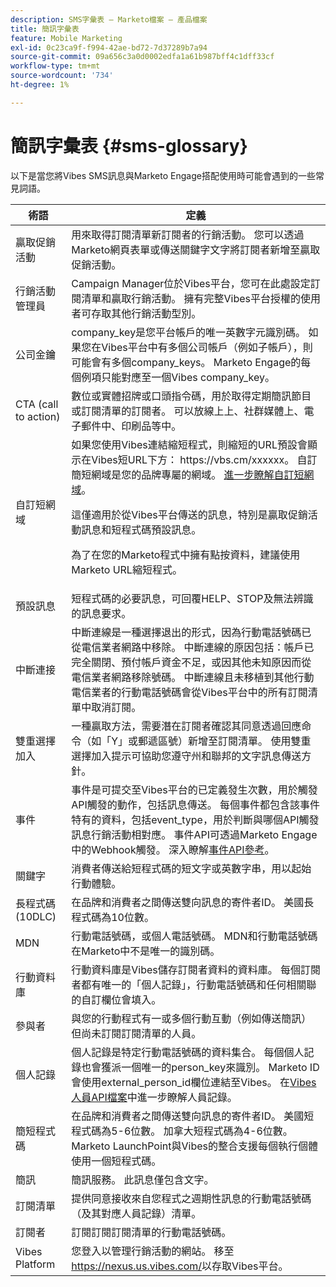 ```yaml
---
description: SMS字彙表 — Marketo檔案 — 產品檔案
title: 簡訊字彙表
feature: Mobile Marketing
exl-id: 0c23ca9f-f994-42ae-bd72-7d37289b7a94
source-git-commit: 09a656c3a0d0002edfa1a61b987bff4c1dff33cf
workflow-type: tm+mt
source-wordcount: '734'
ht-degree: 1%

---
```


# 簡訊字彙表 {#sms-glossary}

以下是當您將Vibes SMS訊息與Marketo Engage搭配使用時可能會遇到的一些常見詞語。

<table>
<thead>
  <tr>
    <th>術語</th>
    <th>定義</th>
  </tr>
</thead>
<tbody>
  <tr>
    <td>贏取促銷活動</td>
    <td>用來取得訂閱清單新訂閱者的行銷活動。 您可以透過Marketo網頁表單或傳送關鍵字文字將訂閱者新增至贏取促銷活動。</td>
  </tr>
  <tr>
    <td>行銷活動管理員</td>
    <td>Campaign Manager位於Vibes平台，您可在此處設定訂閱清單和贏取行銷活動。 擁有完整Vibes平台授權的使用者可存取其他行銷活動型別。</td>
  </tr>
  <tr>
    <td>公司金鑰</td>
    <td>company_key是您平台帳戶的唯一英數字元識別碼。 如果您在Vibes平台中有多個公司帳戶（例如子帳戶），則可能會有多個company_keys。 Marketo Engage的每個例項只能對應至一個Vibes company_key。</td>
  </tr>
  <tr>
    <td>CTA (call to action)</td>
    <td>數位或實體招牌或口頭指令碼，用於取得定期簡訊節目或訂閱清單的訂閱者。 可以放線上上、社群媒體上、電子郵件中、印刷品等中。</td>
  </tr>
  <tr>
    <td>自訂短網域</td>
    <td>如果您使用Vibes連結縮短程式，則縮短的URL預設會顯示在Vibes短URL下方： https://vbs.cm/xxxxxx。 自訂簡短網域是您的品牌專屬的網域。 <a href="https://developer-platform.vibes.com/docs/creating-a-custom-short-domain">進一步瞭解自訂短網域</a>。<p>
    這僅適用於從Vibes平台傳送的訊息，特別是贏取促銷活動訊息和短程式碼預設訊息。<p>
    為了在您的Marketo程式中擁有點按資料，建議使用Marketo URL縮短程式。</td>
  </tr>
  <tr>
    <td>預設訊息</td>
    <td>短程式碼的必要訊息，可回覆HELP、STOP及無法辨識的訊息要求。</td>
  </tr>
  <tr>
    <td>中斷連接</td>
    <td>中斷連線是一種選擇退出的形式，因為行動電話號碼已從電信業者網路中移除。 中斷連線的原因包括：帳戶已完全關閉、預付帳戶資金不足，或因其他未知原因而從電信業者網路移除號碼。 中斷連線且未移植到其他行動電信業者的行動電話號碼會從Vibes平台中的所有訂閱清單中取消訂閱。</td>
  </tr>
  <tr>
    <td>雙重選擇加入</td>
    <td>一種贏取方法，需要潛在訂閱者確認其同意透過回應命令（如「Y」或郵遞區號）新增至訂閱清單。 使用雙重選擇加入提示可協助您遵守州和聯邦的文字訊息傳送方針。</td>
  </tr>
  <tr>
    <td>事件</td>
    <td>事件是可提交至Vibes平台的已定義發生次數，用於觸發API觸發的動作，包括訊息傳送。 每個事件都包含該事件特有的資料，包括event_type，用於判斷與哪個API觸發訊息行銷活動相對應。 事件API可透過Marketo Engage中的Webhook觸發。 深入瞭解<a href="https://developer-platform.vibes.com/reference/event-api">事件API參考</a>。</td>
  </tr>
  <tr>
    <td>關鍵字</td>
    <td>消費者傳送給短程式碼的短文字或英數字串，用以起始行動體驗。</td>
  </tr>
  <tr>
    <td>長程式碼(10DLC)</td>
    <td>在品牌和消費者之間傳送雙向訊息的寄件者ID。 美國長程式碼為10位數。</td>
  </tr>
  <tr>
    <td>MDN</td>
    <td>行動電話號碼，或個人電話號碼。 MDN和行動電話號碼在Marketo中不是唯一的識別碼。</td>
  </tr>
  <tr>
    <td>行動資料庫</td>
    <td>行動資料庫是Vibes儲存訂閱者資料的資料庫。 每個訂閱者都有唯一的「個人記錄」，行動電話號碼和任何相關聯的自訂欄位會填入。</td>
  </tr>
  <tr>
    <td>參與者</td>
    <td>與您的行動程式有一或多個行動互動（例如傳送簡訊）但尚未訂閱訂閱清單的人員。</td>
  </tr>
  <tr>
    <td>個人記錄</td>
    <td>個人記錄是特定行動電話號碼的資料集合。 每個個人記錄也會獲派一個唯一的person_key來識別。 Marketo ID會使用external_person_id欄位連結至Vibes。 在<a href="https://developer-platform.vibes.com/reference/person-api">Vibes人員API檔案</a>中進一步瞭解人員記錄。</td>
  </tr>
  <tr>
    <td>簡短程式碼</td>
    <td>在品牌和消費者之間傳送雙向訊息的寄件者ID。 美國短程式碼為5-6位數。 加拿大短程式碼為4-6位數。 Marketo LaunchPoint與Vibes的整合支援每個執行個體使用一個短程式碼。</td>
  </tr>
  <tr>
    <td>簡訊</td>
    <td>簡訊服務。 此訊息僅包含文字。</td>
  </tr>
  <tr>
    <td>訂閱清單</td>
    <td>提供同意接收來自您程式之週期性訊息的行動電話號碼（及其對應人員記錄）清單。</td>
  </tr>
  <tr>
    <td>訂閱者</td>
    <td>訂閱訂閱訂閱清單的行動電話號碼。</td>
  </tr>
  <tr>
    <td>Vibes Platform</td>
    <td>您登入以管理行銷活動的網站。 移至<a href="https://nexus.us.vibes.com/">https://nexus.us.vibes.com/</a>以存取Vibes平台。</td>
  </tr>
</tbody>
</table>
